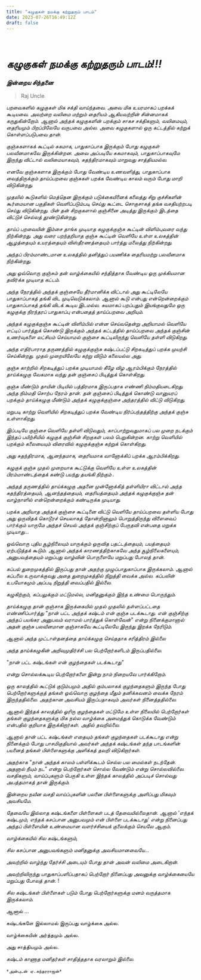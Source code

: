 ```yaml
---
title: "கழுகுகள் நமக்கு கற்றுதரும் பாடம்"
date: 2023-07-26T16:49:12Z
draft: false
---
```

 
# *கழுகுகள் நமக்கு கற்றுதரும் பாடம்!!!*
### *இன்றைய சிந்தனை*

> Raj Uncle

*பறவைகளில் கழுகுகள் மிக சக்தி வாய்ந்தவை. அவை மிக உயரமாகப் பறக்கக் கூடியவை. அவற்றை வலிமை மற்றும் தைரியம் ஆகியவற்றின் சின்னமாகக் கருதுகின்றோம். ஆனால் அந்தக் கழுகுகளின் பறக்கும் சாகச சக்திகளும், வலிமையும், தைரியமும் பிறப்பிலேயே வருபவை அல்ல. அவை கழுகுகளால் ஒரு கட்டத்தில் கற்றுக் கொள்ளப்படுபவை தான்.*

*குஞ்சுகளாகக் கூட்டில் சுகமாக, பாதுகாப்பாக இருக்கும் போது கழுகுகள் பலவீனமாகவே இருக்கின்றன. அவை அப்படியே சுகமாகவும், பாதுகாப்பாகவுமே இருந்து விட்டால் வலிமையாகவும், சுதந்திரமாகவும் மாறுவது சாத்தியமல்ல.*

*எனவே குஞ்சுகளாக இருக்கும் போது வேண்டிய உணவளித்து, பாதுகாப்பாக வைத்திருக்கும் தாய்ப்பறவை குஞ்சுகள் பறக்க வேண்டிய காலம் வரும் போது மாறி விடுகின்றது.*

*முதலில் கூடுகளில் மெத்தென இருக்கும் படுக்கையினைக் கலைத்து சிறு குச்சிகளின் கூர்மையான பகுதிகள் வெளிப்படும்படி செய்து கூட்டை சொகுசாகத் தங்க வசதியற்றபடி செய்து விடுகின்றது. பின் தன் சிறகுகளால் குஞ்சினை அடித்து இருக்கும் இடத்தை விட்டுச் செல்லத் தூண்டுகின்றது.*

*தாய்ப் பறவையின் இம்சை தாங்க முடியாத கழுகுக்குஞ்சு கூட்டின் விளிம்புவரை வந்து நிற்கின்றது. அது வரை பறந்தறியாத குஞ்சு கூட்டின் வெளியே உள்ள உலகத்தின் ஆழத்தையும் உயரத்தையும் விஸ்தீரணத்தையும் பார்த்து மலைத்து நிற்கின்றது.*

*அந்தப் பிரம்மாண்டமான உலகத்தில் தனித்துப் பயணிக்க தைரியமற்று பலவீனமாக நிற்கின்றது.*

*அது ஒவ்வொரு குஞ்சும் தன் வாழ்க்கையில் சந்தித்தாக வேண்டிய ஒரு முக்கியமான தவிர்க்க முடியாத கட்டம்.*

*அந்த நேரத்தில் அந்தக் குஞ்சையே தீர்மானிக்க விட்டால் அது கூட்டிலேயே பாதுகாப்பாகத் தங்கி விட முடிவெடுக்கலாம். ஆனால் கூடு என்பது என்றென்றைக்கும் பாதுகாப்பாகத் தங்கி விடக் கூடிய இடமல்ல. சுயமாகப் பறப்பதும் இயங்குவதுமே ஒரு கழுகுக்கு நிரந்தரப் பாதுகாப்பு என்பதைத் தாய்ப்பறவை அறியும்.*

*அந்தக் கழுகுக்குஞ்சு கூட்டின் விளிம்பில் என்ன செய்வதென்று அறியாமல் வெளியே எட்டிப் பார்த்துக் கொண்டு இருக்கும் அந்தக் கட்டத்தில் தாய்ப்பறவை அந்தக் குஞ்சின் உணர்வுகளை லட்சியம் செய்யாமல் குஞ்சை கூட்டிலிருந்து வெளியே தள்ளி விடுகிறது.*

*அந்த எதிர்பாராத தருணத்தில் கழுகுக்குஞ்சு கஷ்டப்பட்டு சிறகடித்துப் பறக்க முயற்சி செய்கின்றது.* *முதல் முறையிலேயே கற்று விடும் கலையல்ல அது.*

*குஞ்சு காற்றில் சிறகடித்துப் பறக்க முடியாமல் கீழே விழ ஆரம்பிக்கும் நேரத்தில் தாய்க்கழுகு வேகமாக வந்து தன் குஞ்சைப் பிடித்துக் கொள்கிறது.*

*குஞ்சு மீண்டும் தாயின் பிடியில் பத்திரமாக இருப்பதாக எண்ணி நிம்மதியடைகிறது. அந்த நிம்மதி சொற்ப நேரம் தான். தன் குஞ்சைப் பிடித்துக் கொண்டு வானுயரப் பறக்கும் தாய்க்கழுகு மீண்டும் அந்தக் கழுகுக்குஞ்சை அந்தரத்தில் விட்டு விடுகிறது.*

*மறுபடி காற்று வெளியில் சிறகடித்துப் பறக்க வேண்டிய நிர்ப்பந்தத்திற்கு அந்தக் குஞ்சு உள்ளாகிறது.*

*இப்படியே குஞ்சை வெளியே தள்ளி விடுவதும், காப்பாற்றுவதுமாகப் பல முறை நடக்கும் இந்தப் பயிற்சியில் கழுகுக் குஞ்சின் சிறகுகள் பலம் பெறுகின்றன. காற்று வெளியில் பறக்கும் கலையையும் விரைவில் கழுகுக்குஞ்சு கற்றுக் கொள்கிறது.*

*அது சுதந்திரமாக, ஆனந்தமாக, தைரியமாக வானோக்கிப் பறக்க ஆரம்பிக்கிறது.*

*கழுகுக் குஞ்சு முதல் முறையாக கூட்டுக்கு வெளியே உள்ள உலகத்தின் பிரம்மாண்டத்தைக் கண்டு பயந்து தயங்கி நிற்கும் .*

*அந்தத் தருணத்தில் தாய்க்கழுகு அதனை முன்னோக்கித் தள்ளியிரா விட்டால் அந்த சுதந்திரத்தையும், ஆனந்தத்தையும், தைரியத்தையும் அந்தக் கழுகுக்குஞ்சு தன் வாழ்நாளில் என்றென்றைக்கும் கண்டிருக்க முடியாது.*

*பறக்க அறியாத அந்தக் குஞ்சை கூட்டினை விட்டு வெளியே தாய்ப்பறவை தள்ளிய போது அது ஒருவிதக் கொடூரச் செயலாகத் தோன்றினாலும் பொறுத்திருந்து விளைவைப் பார்க்கும் யாருமே அந்தச் செயல் அந்தக் குஞ்சிற்குப் பேருதவி என்பதை மறுக்க முடியாது...*

*ஒவ்வொரு புதிய சூழ்நிலையும் யாருக்கும் ஒருவித பதட்டத்தையும், பயத்தையும் ஏற்படுத்தக் கூடும். ஆனால் அந்தக் காரணத்திற்காகவே அந்த சூழ்நிலைகளையும், அனுபவத்தையும் மறுப்பது வாழ்வின் பொருளையே மறுப்பது போலத் தான்.*

*கப்பல் துறைமுகத்தில் இருப்பது தான் அதற்கு முழுப்பாதுகாப்பாக இருக்கலாம். ஆனால் கப்பலை உருவாக்குவது அதை துறைமுகத்தில் நிறுத்தி வைக்க அல்ல. கப்பலின் உபயோகமும் அப்படி நிறுத்தி வைப்பதில் இல்லை.*

*கழுகிற்கும், கப்பலுக்கும் மட்டுமல்ல, மனிதனுக்கும் இந்த உண்மை பொருந்தும்.*

*தாய்க்கழுகு தான் குஞ்சாக இருக்கையில் முதல் முதலில் தள்ளப்பட்டதை எண்ணிப்பார்த்து "நான் பட்ட அந்தக் கஷ்டம் என் குஞ்சு படக்கூடாது. என் குஞ்சிற்கு அந்தப் பயங்கர அனுபவம் வராமல் பார்த்துக் கொள்வேன்" என்று நினைக்குமானால் அதன் குஞ்சு பலவீனமான குஞ்சாகவே கூட்டிலேயே இருந்து இறக்க நேரிடும்.*

*ஆனால் அந்த முட்டாள்தனத்தை தாய்க்கழுகு செய்ததாக சரித்திரம் இல்லை*

*அந்த தாய்க்கழுகின் அறிவுமுதிர்ச்சி பல பெற்றோர்களிடம் இருப்பதில்லை.*

*"நான் பட்ட கஷ்டங்கள் என் குழந்தைகள் படக்கூடாது"*

*என்று சொல்லக்கூடிய பெற்றோர்களை இன்று நாம் நிறையவே பார்க்கிறோம்.*

*ஒரு காலத்தில் கூட்டுக் குடும்பமும் அதில் கும்பலாகக் குழந்தைகளும் இருந்த போது பெற்றோர்களுக்குத் தங்கள் ஒவ்வொரு குழந்தை மீதும் தனிக்கவனம் வைக்க நேரம் இருந்ததில்லை.* *அதற்கான அவசியம் இருப்பதாகவும் அவர்கள் நினைத்ததில்லை.*

*ஆனால் இந்தக் காலத்தில் ஓரிரு குழந்தைகள் மட்டுமே உள்ள நிலையில் பெற்றோர்கள் தங்கள் குழந்தைகளுக்கு மிக நல்ல வாழ்க்கை அமைத்துக் கொடுக்க வேண்டும் என்பதில் குறியாக இருக்கிறார்கள். அதில் தவறில்லை.*

*ஆனால் தான் பட்ட கஷ்டங்கள் எதையும் தங்கள் குழந்தைகள் படக்கூடாது என்று நினைக்கும் போது பாசமிகுதியால் அவர்கள் அந்தக் கஷ்டங்கள் தந்த பாடங்களின் பயனைத் தங்கள் பிள்ளைகளுக்கு அளிக்கத் தவறி விடுகிறார்கள்.*

*அதற்காக "நான் அந்தக் காலம் பள்ளிக்கூடம் செல்ல பல மைல்கள் நடந்தேன். அதனால் நீயும் நட" என்று பெற்றோர்கள் சொல்ல வேண்டும் என்று சொல்லவில்லை. வசதிகளும், வாய்ப்புகளும் பெருகி உள்ள இந்தக் காலத்தில் அப்படிச் சொல்வது அபத்தமாகத் தான் இருக்கும்.*

*இன்றைய நவீன வசதி வாய்ப்புகளின் பலனை பிள்ளைகளுக்கு அளிப்பது மிகவும் அவசியமே.*

*தேவையே இல்லாத கஷ்டங்களை பிள்ளைகள் படத் தேவையில்லைதான். ஆனால் 'எந்தக் கஷ்டமும், எந்தக் கசப்பான அனுபவமும் என் பிள்ளை படக்கூடாது' என்று நினைப்பது அந்தப் பிள்ளையின் உண்மையான வளர்ச்சியைக் குலைக்கும் செயலே ஆகும்.*

*வாழ்க்கையில் சில கஷ்டங்களும்,*

*சில கசப்பான அனுபவங்களும் மனிதனுக்கு அவசியமானவையே...*

*அவற்றில் வாழ்ந்து தேர்ச்சி அடையும் போது தான் அவன் வலிமை அடைகிறான்.*

*அவற்றிலிருந்து பாதுகாப்பளிப்பதாகப் பெற்றோர் நினைப்பது அவனுக்கு வாழ்க்கையையே மறுப்பது போலத் தான்.*
!

*சில கஷ்டங்கள் பிள்ளைகள் படும் போது பெற்றோர்களுக்கு மனம் வருத்தமாக இருக்கலாம்.*

ஆனால் ...

கஷ்டங்களே இல்லாமல் இருப்பது வாழ்க்கை அல்ல.

வாழ்க்கையின் அர்த்தமும் அல்ல.

அது சாத்தியமும் அல்ல.

*கஷ்டம் காணாத மனிதர்கள் சாதித்ததாக வரலாறும் இல்லை.* 

`*அன்புடன் ஏ.சுந்தரராஜன்*`
 